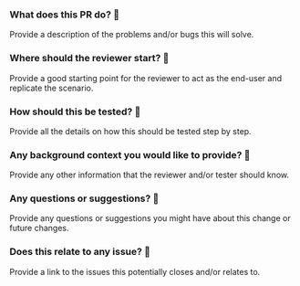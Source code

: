 ### **What does this PR do?** :robot:
Provide a description of the problems and/or bugs this will solve.

### **Where should the reviewer start?** :round_pushpin:
Provide a good starting point for the reviewer to act as the end-user and replicate the scenario.

### **How should this be tested?** :microscope:
Provide all the details on how this should be tested step by step.

### **Any background context you would like to provide?** :construction:
Provide any other information that the reviewer and/or tester should know.

### **Any questions or suggestions?** :thought_balloon:
Provide any questions or suggestions you might have about this change or future changes.

### **Does this relate to any issue?** :link:
Provide a link to the issues this potentially closes and/or relates to.
